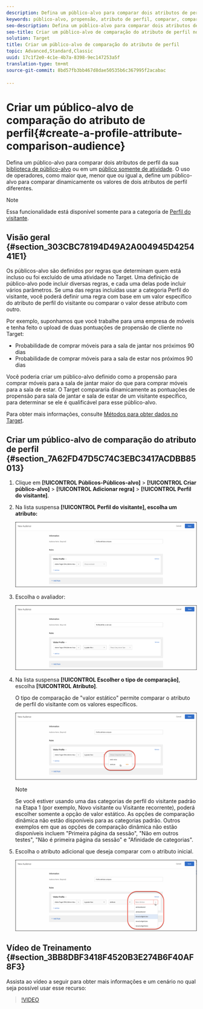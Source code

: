 ```yaml
---
description: Defina um público-alvo para comparar dois atributos de perfil da sua biblioteca de público-alvo do Target ou em um público somente de atividade. O uso de operadores, como maior que, menor que ou igual a, define um público-alvo para comparar dinamicamente os valores de dois atributos de perfil diferentes.
keywords: público-alvo, propensão, atributo de perfil, comparar, comparação, criar público-alvo, criação de público-alvo
seo-description: Defina um público-alvo para comparar dois atributos de perfil da sua biblioteca de público-alvo do Target ou em um público somente de atividade. O uso de operadores, como maior que, menor que ou igual a, define um público-alvo para comparar dinamicamente os valores de dois atributos de perfil diferentes.
seo-title: Criar um público-alvo de comparação do atributo de perfil no Adobe Target
solution: Target
title: Criar um público-alvo de comparação do atributo de perfil
topic: Advanced,Standard,Classic
uuid: 17c1f2e0-4c1e-4b7a-8398-9ec147253a5f
translation-type: tm+mt
source-git-commit: 8bd57fb3bb467d8dae50535b6c367995f2acabac

---
```



# Criar um público-alvo de comparação do atributo de perfil{#create-a-profile-attribute-comparison-audience}

Defina um público-alvo para comparar dois atributos de perfil da sua [biblioteca de público-alvo](/help/c-target/c-audiences/audiences.md) ou em um [público somente de atividade](/help/c-target/creating-activity-only-audience.md). O uso de operadores, como maior que, menor que ou igual a, define um público-alvo para comparar dinamicamente os valores de dois atributos de perfil diferentes.

>[!NOTE]
>
>Essa funcionalidade está disponível somente para a categoria de [Perfil do visitante](../../c-target/c-audiences/c-target-rules/visitor-profile.md#concept_E972690B9A4C4372A34229FA37EDA38E).

## Visão geral {#section_303CBC78194D49A2A004945D425441E1}

Os públicos-alvo são definidos por regras que determinam quem está incluso ou foi excluído de uma atividade no Target. Uma definição de público-alvo pode incluir diversas regras, e cada uma delas pode incluir vários parâmetros. Se uma das regras incluídas usar a categoria Perfil do visitante, você poderá definir uma regra com base em um valor específico do atributo de perfil do visitante ou comparar o valor desse atributo com outro.

Por exemplo, suponhamos que você trabalhe para uma empresa de móveis e tenha feito o upload de duas pontuações de propensão de cliente no Target:

* Probabilidade de comprar móveis para a sala de jantar nos próximos 90 dias
* Probabilidade de comprar móveis para a sala de estar nos próximos 90 dias

Você poderia criar um público-alvo definido como a propensão para comprar móveis para a sala de jantar maior do que para comprar móveis para a sala de estar. O Target compararia dinamicamente as pontuações de propensão para sala de jantar e sala de estar de um visitante específico, para determinar se ele é qualificável para esse público-alvo.

Para obter mais informações, consulte [Métodos para obter dados no Target](../../c-implementing-target/c-considerations-before-you-implement-target/c-methods-to-get-data-into-target/methods-to-get-data-into-target.md#concept_0069C0EFB56C4700BB33F2F35C2B9B17).

## Criar um público-alvo de comparação do atributo de perfil {#section_7A62FD47D5C74C3EBC3417ACDBB85013}

1. Clique em **[!UICONTROL Públicos-Públicos-alvo]** &gt; **[!UICONTROL Criar público-alvo]** &gt; **[!UICONTROL Adicionar regra]** &gt; **[!UICONTROL Perfil do visitante]**.
1. Na lista suspensa **[!UICONTROL Perfil do visitante], escolha um atributo:**

   ![Pontuação de propensão 1](assets/propensity_score_1.png)

1. Escolha o avaliador:

   ![Pontuação de propensão 2](assets/propensity_score_2.png)

1. Na lista suspensa **[!UICONTROL Escolher o tipo de comparação]**, escolha **[!UICONTROL Atributo]**.

   O tipo de comparação de "valor estático" permite comparar o atributo de perfil do visitante com os valores específicos.

   ![Pontuação de propensão 3](assets/propensity_score_3.png)

   >[!NOTE]
   >
   >Se você estiver usando uma das categorias de perfil do visitante padrão na Etapa 1 (por exemplo, Novo visitante ou Visitante recorrente), poderá escolher somente a opção de valor estático. As opções de comparação dinâmica não estão disponíveis para as categorias padrão. Outros exemplos em que as opções de comparação dinâmica não estão disponíveis incluem "Primeira página da sessão", "Não em outros testes", "Não é primeira página da sessão" e "Afinidade de categorias".

1. Escolha o atributo adicional que deseja comparar com o atributo inicial.

   ![](assets/propensity_score_4.png)

## Vídeo de Treinamento {#section_3BB8DBF3418F4520B3E274B6F40AF8F3}

Assista ao vídeo a seguir para obter mais informações e um cenário no qual seja possível usar esse recurso:

>[!VIDEO](https://video.tv.adobe.com/v/23218/?captions=por_br)